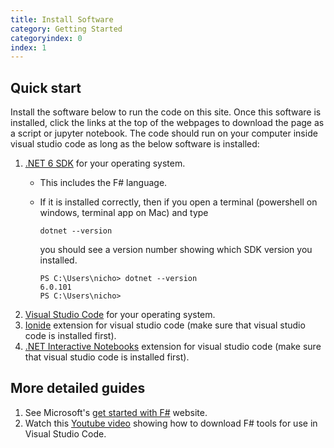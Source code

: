 ```yaml
---
title: Install Software
category: Getting Started
categoryindex: 0
index: 1
---
```


## Quick start

Install the software below to run the code on this site. Once this software is installed, click the links at the top of the webpages to download the page as a script or jupyter notebook. The code should run on your computer inside visual studio code as long as the below software is installed:

1. [.NET 6 SDK](https://dotnet.microsoft.com/en-us/download) for your operating system. 
    - This includes the F# language.
    - If it is installed correctly, then if you open a terminal (powershell on windows, terminal app on Mac) and type 
        ```code
        dotnet --version
        ```
      you should see a version number showing which SDK version you installed.
        
        ```code
        PS C:\Users\nicho> dotnet --version
        6.0.101
        PS C:\Users\nicho>
        ```
2. [Visual Studio Code](https://code.visualstudio.com/) for your operating system.
3. [Ionide](https://marketplace.visualstudio.com/items?itemName=Ionide.Ionide-fsharp) extension for visual studio code (make sure that visual studio code is installed first).
4. [.NET Interactive Notebooks](https://marketplace.visualstudio.com/items?itemName=ms-dotnettools.dotnet-interactive-vscode)  extension for visual studio code (make sure that visual studio code is installed first).

## More detailed guides

1. See Microsoft's [get started with F#](https://dotnet.microsoft.com/en-us/languages/fsharp) website.
2. Watch this [Youtube video](https://youtu.be/1ROKvmcOloo) showing how to download F# tools for use in Visual Studio Code.